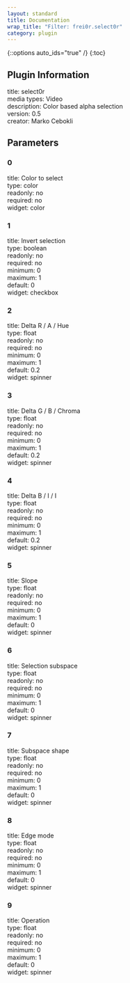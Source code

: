 ```yaml
---
layout: standard
title: Documentation
wrap_title: "Filter: frei0r.select0r"
category: plugin
---
```

{::options auto_ids="true" /}
{:toc}

## Plugin Information

title: select0r  
media types:
Video  
description: Color based alpha selection  
version: 0.5  
creator: Marko Cebokli  

## Parameters

### 0

title: Color to select    
type: color  
readonly: no  
required: no  
widget: color  

### 1

title: Invert selection    
type: boolean  
readonly: no  
required: no  
minimum: 0  
maximum: 1  
default: 0  
widget: checkbox  

### 2

title: Delta R / A / Hue    
type: float  
readonly: no  
required: no  
minimum: 0  
maximum: 1  
default: 0.2  
widget: spinner  

### 3

title: Delta G / B / Chroma    
type: float  
readonly: no  
required: no  
minimum: 0  
maximum: 1  
default: 0.2  
widget: spinner  

### 4

title: Delta B / I / I    
type: float  
readonly: no  
required: no  
minimum: 0  
maximum: 1  
default: 0.2  
widget: spinner  

### 5

title: Slope    
type: float  
readonly: no  
required: no  
minimum: 0  
maximum: 1  
default: 0  
widget: spinner  

### 6

title: Selection subspace    
type: float  
readonly: no  
required: no  
minimum: 0  
maximum: 1  
default: 0  
widget: spinner  

### 7

title: Subspace shape    
type: float  
readonly: no  
required: no  
minimum: 0  
maximum: 1  
default: 0  
widget: spinner  

### 8

title: Edge mode    
type: float  
readonly: no  
required: no  
minimum: 0  
maximum: 1  
default: 0  
widget: spinner  

### 9

title: Operation    
type: float  
readonly: no  
required: no  
minimum: 0  
maximum: 1  
default: 0  
widget: spinner  

